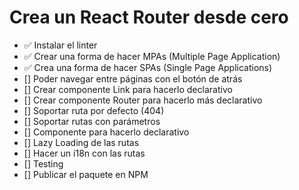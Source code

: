 # Crea un React Router desde cero

- ✅ Instalar el linter
- ✅ Crear una forma de hacer MPAs (Multiple Page Application)
- ✅ Crea una forma de hacer SPAs (Single Page Applications)
- [] Poder navegar entre páginas con el botón de atrás
- [] Crear componente Link para hacerlo declarativo
- [] Crear componente Router para hacerlo más declarativo
- [] Soportar ruta por defecto (404)
- [] Soportar rutas con parámetros
- [] Componente para hacerlo declarativo
- [] Lazy Loading de las rutas
- [] Hacer un i18n con las rutas
- [] Testing
- [] Publicar el paquete en NPM

